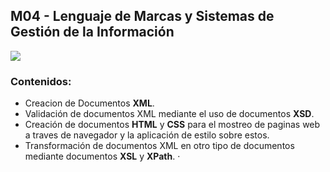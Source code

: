 ## M04 - Lenguaje de Marcas y Sistemas de Gestión de la Información
![](https://th.bing.com/th/id/R.cfdb8a8b57cb0e25f4d09e094b9dc26e?rik=dDYkCh5n4VrL%2bw&pid=ImgRaw&r=0)

### Contenidos:
  * Creacion de Documentos **XML**.
  * Validación de documentos XML mediante el uso de documentos **XSD**.
  * Creación de documentos **HTML** y **CSS** para el mostreo de paginas web a traves de navegador y la aplicación de estilo sobre estos.
  * Transformación de documentos XML en otro tipo de documentos mediante documentos **XSL** y **XPath**.
  ·

